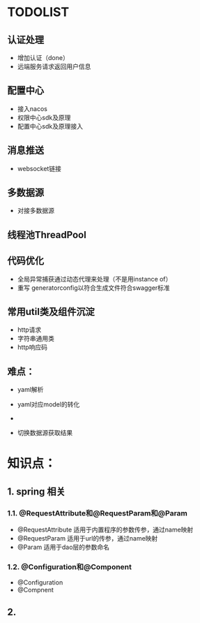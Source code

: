 # TODOLIST

## 认证处理

- 增加认证（done）
- 远端服务请求返回用户信息

## 配置中心

- 接入nacos
- 权限中心sdk及原理
- 配置中心sdk及原理接入

## 消息推送

- websocket链接

## 多数据源

- 对接多数据源

## 线程池ThreadPool

## 代码优化

- 全局异常捕获通过动态代理来处理（不是用instance of）
- 重写 generatorconfig以符合生成文件符合swagger标准



## 常用util类及组件沉淀

- http请求
- 字符串通用类
- http响应码

## 难点：

- yaml解析

- yaml对应model的转化

- 

- 切换数据源获取结果

  

# 知识点：

## 1. spring 相关

### 1.1. @RequestAttribute和@RequestParam和@Param

- @RequestAttribute 适用于内置程序的参数传参，通过name映射
- @RequestParam 适用于url的传参，通过name映射
- @Param 适用于dao层的参数命名

### 1.2. @Configuration和@Component

- @Configuration
- @Compnent

## 2. 



## 
